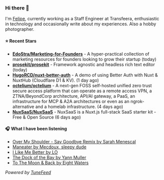 ### Hi there 👋

I'm [Felipe](https://felipevm.com), currently working as a Staff Engineer at Transfeera, enthusiastic in technology and occasionally write about my experiences. Also a hobby photographer.

#### ⭐ Recent Stars
- **[EdoStra/Marketing-for-Founders](https://github.com/EdoStra/Marketing-for-Founders)** - A hyper-practical collection of marketing resources for founders looking to grow their startup (today)
- **[prosekit/prosekit](https://github.com/prosekit/prosekit)** - Framework agnostic and headless rich text editor  (today)
- **[HugoRCD/nuxt-better-auth](https://github.com/HugoRCD/nuxt-better-auth)** - A demo of using Better Auth with Nuxt &amp; NuxtHub (Cloudflare D1 &amp; KV). (1 day ago)
- **[octelium/octelium](https://github.com/octelium/octelium)** - A next-gen FOSS self-hosted unified zero trust secure access platform that can operate as a remote access VPN, a ZTNA/BeyondCorp architecture, API/AI gateway, a PaaS, an infrastructure for MCP &amp; A2A architectures or even as an ngrok-alternative and a homelab infrastructure. (4 days ago)
- **[NuxSaaS/NuxSaaS](https://github.com/NuxSaaS/NuxSaaS)** - NuxSaaS is a Nuxt.js full-stack SaaS starter kit - Free &amp; Open Source (6 days ago)

#### 🎧 What I have been listening
- [Over My Shoulder - Say Goodbye Remix by Sarah Menescal](https://open.spotify.com/track/5ttyvYJTBXMKwAtWrePMBn)
- [Maneater by Mecdoux, sleepy dude](https://open.spotify.com/track/7cPISBb9exinA0gScjW2bv)
- [I Like Me Better by LO](https://open.spotify.com/track/6UQODV3gYPW4j00QMppViz)
- [The Dock of the Bay by Yann Muller](https://open.spotify.com/track/5J3WWcN6kG0Q1088ObFhMz)
- [To The Moon &amp; Back by Eight Waters](https://open.spotify.com/track/1VGveBIiTkrnK27Bj0FAzu)

_Powered by [TuneFeed](https://tunefeed.app?ref=github.com)_
